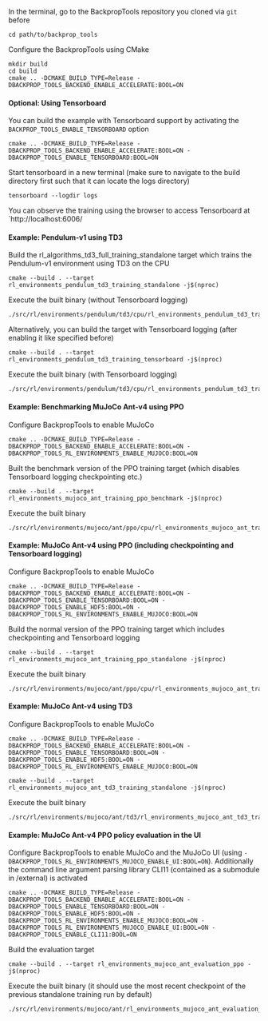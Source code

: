 
In the terminal, go to the BackpropTools repository you cloned via `git` before
```
cd path/to/backprop_tools
```

Configure the BackpropTools using CMake
```
mkdir build
cd build
cmake .. -DCMAKE_BUILD_TYPE=Release -DBACKPROP_TOOLS_BACKEND_ENABLE_ACCELERATE:BOOL=ON
```

#### Optional: Using Tensorboard
You can build the example with Tensorboard support by activating the `BACKPROP_TOOLS_ENABLE_TENSORBOARD` option
```
cmake .. -DCMAKE_BUILD_TYPE=Release -DBACKPROP_TOOLS_BACKEND_ENABLE_ACCELERATE:BOOL=ON -DBACKPROP_TOOLS_ENABLE_TENSORBOARD:BOOL=ON
```
Start tensorboard in a new terminal (make sure to navigate to the build directory first such that it can locate the logs directory)
```
tensorboard --logdir logs
```
You can observe the training using the browser to access Tensorboard at `http://localhost:6006/

#### Example: Pendulum-v1 using TD3
Build the rl_algorithms_td3_full_training_standalone target which trains the Pendulum-v1 environment using TD3 on the CPU
```
cmake --build . --target rl_environments_pendulum_td3_training_standalone -j$(nproc)
```
Execute the built binary (without Tensorboard logging)
```
./src/rl/environments/pendulum/td3/cpu/rl_environments_pendulum_td3_training_standalone
```
Alternatively, you can build the target with Tensorboard logging (after enabling it like specified before)
```
cmake --build . --target rl_environments_pendulum_td3_training_tensorboard -j$(nproc)
```
Execute the built binary (with Tensorboard logging)
```
./src/rl/environments/pendulum/td3/cpu/rl_environments_pendulum_td3_training_tensorboard
```

#### Example: Benchmarking MuJoCo Ant-v4 using PPO
Configure BackpropTools to enable MuJoCo
```
cmake .. -DCMAKE_BUILD_TYPE=Release -DBACKPROP_TOOLS_BACKEND_ENABLE_ACCELERATE:BOOL=ON -DBACKPROP_TOOLS_RL_ENVIRONMENTS_ENABLE_MUJOCO:BOOL=ON
```
Built the benchmark version of the PPO training target (which disables Tensorboard logging checkpointing etc.)
```
cmake --build . --target rl_environments_mujoco_ant_training_ppo_benchmark -j$(nproc)
```
Execute the built binary
```
./src/rl/environments/mujoco/ant/ppo/cpu/rl_environments_mujoco_ant_training_ppo_benchmark
```

#### Example: MuJoCo Ant-v4 using PPO (including checkpointing and Tensorboard logging)
Configure BackpropTools to enable MuJoCo
```
cmake .. -DCMAKE_BUILD_TYPE=Release -DBACKPROP_TOOLS_BACKEND_ENABLE_ACCELERATE:BOOL=ON -DBACKPROP_TOOLS_ENABLE_TENSORBOARD:BOOL=ON -DBACKPROP_TOOLS_ENABLE_HDF5:BOOL=ON -DBACKPROP_TOOLS_RL_ENVIRONMENTS_ENABLE_MUJOCO:BOOL=ON
```
Build the normal version of the PPO training target which includes checkpointing and Tensorboard logging
```
cmake --build . --target rl_environments_mujoco_ant_training_ppo_standalone -j$(nproc)
```
Execute the built binary
```
./src/rl/environments/mujoco/ant/ppo/cpu/rl_environments_mujoco_ant_training_ppo_standalone
```

#### Example: MuJoCo Ant-v4 using TD3
Configure BackpropTools to enable MuJoCo
```
cmake .. -DCMAKE_BUILD_TYPE=Release -DBACKPROP_TOOLS_BACKEND_ENABLE_ACCELERATE:BOOL=ON -DBACKPROP_TOOLS_ENABLE_TENSORBOARD:BOOL=ON -DBACKPROP_TOOLS_ENABLE_HDF5:BOOL=ON -DBACKPROP_TOOLS_RL_ENVIRONMENTS_ENABLE_MUJOCO:BOOL=ON
```
```
cmake --build . --target rl_environments_mujoco_ant_td3_training_standalone -j$(nproc)
```
Execute the built binary
```
./src/rl/environments/mujoco/ant/td3/rl_environments_mujoco_ant_td3_training_standalone
```

#### Example: MuJoCo Ant-v4 PPO policy evaluation in the UI
Configure BackpropTools to enable MuJoCo and the MuJoCo UI (using `-DBACKPROP_TOOLS_RL_ENVIRONMENTS_MUJOCO_ENABLE_UI:BOOL=ON`). Additionally the command line argument parsing library CLI11 (contained as a submodule in /external) is activated
```
cmake .. -DCMAKE_BUILD_TYPE=Release -DBACKPROP_TOOLS_BACKEND_ENABLE_ACCELERATE:BOOL=ON -DBACKPROP_TOOLS_ENABLE_TENSORBOARD:BOOL=ON -DBACKPROP_TOOLS_ENABLE_HDF5:BOOL=ON -DBACKPROP_TOOLS_RL_ENVIRONMENTS_ENABLE_MUJOCO:BOOL=ON -DBACKPROP_TOOLS_RL_ENVIRONMENTS_MUJOCO_ENABLE_UI:BOOL=ON -DBACKPROP_TOOLS_ENABLE_CLI11:BOOL=ON
```
Build the evaluation target
```
cmake --build . --target rl_environments_mujoco_ant_evaluation_ppo -j$(nproc)
```
Execute the built binary (it should use the most recent checkpoint of the previous standalone training run by default)
```
./src/rl/environments/mujoco/ant/rl_environments_mujoco_ant_evaluation_ppo
```

